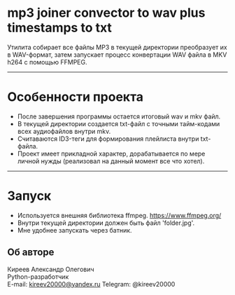 # mp3 joiner convector to wav plus timestamps to txt

Утилита собирает все файлы MP3 в текущей директории преобразует их в WAV-формат, затем запускает процесс конвертации WAV файла в MKV h264 c помощью FFMPEG.  
***
# Особенности проекта
- После завершения программы остается итоговый wav и mkv файл.
- В текущей директории создается txt-файл с точными тайм-кодами всех аудиофайлов внутри mkv.
- Считаваются ID3-теги для формирования плейлиста внутри txt-файла. 
- Проект имеет прикладной характер, дорабатывается по мере личной нужды (реализовал на данный момент все что хотел).

***
# Запуск
 - Используется внешняя библиотека ffmpeg. https://www.ffmpeg.org/
 - Внутри текущей директории должен быть файл 'folder.jpg'.
 - Мне удобнее запускать через батник.

## Об авторе <a id=7></a>

Киреев Александр Олегович  
Python-разработчик  
E-mail: kireev20000@yandex.ru
Telegram: @kireev20000
